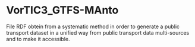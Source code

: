 # VorTIC3_GTFS-MAnto

File RDF obtein from a systematic method in order to generate a public transport dataset 
in a unified way from public transport data multi-sources and to make it accessible.
